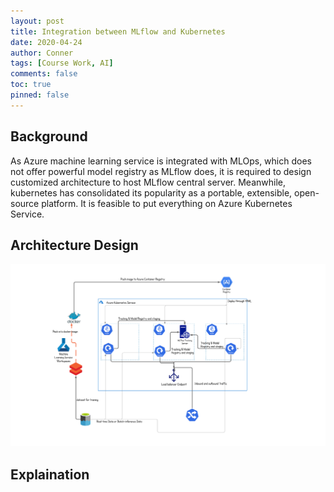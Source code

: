 ```yaml
---
layout: post
title: Integration between MLflow and Kubernetes
date: 2020-04-24
author: Conner
tags: [Course Work, AI]
comments: false
toc: true
pinned: false
---
```


## Background

As Azure machine learning service is integrated with MLOps, which does not offer powerful model registry as MLflow does, it is required to design customized architecture to host MLflow central server. Meanwhile, kubernetes has consolidated its popularity as a portable, extensible, open-source platform. It is feasible to put everything on Azure Kubernetes Service.

## Architecture Design
![alt text](https://raw.githubusercontent.com/Connerrrrr/Connerrrrr.github.io/master/images/AKS.png "k8s integrated with MLflow")

## Explaination
